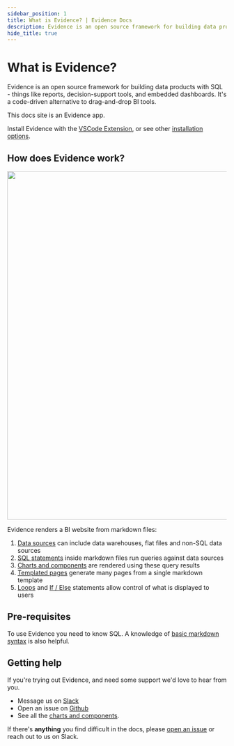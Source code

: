 ```yaml
---
sidebar_position: 1
title: What is Evidence? | Evidence Docs
description: Evidence is an open source framework for building data products with SQL - things like reports, decision-support tools, and customer-facing/embedded reporting. It's a code-driven alternative to drag-and-drop BI tools.
hide_title: true
---
```


# What is Evidence?

Evidence is an open source framework for building data products with SQL - things like reports, decision-support tools, and embedded dashboards. It's a code-driven alternative to drag-and-drop BI tools.

This docs site is an Evidence app.

Install Evidence with the [VSCode Extension](vscode:extension/Evidence.evidence-vscode), or see other [installation options](/install-evidence).

## How does Evidence work?

<img src='/img/how-it-works.png' width="800px"/>

Evidence renders a BI website from markdown files:

1. [Data sources](/core-concepts/data-sources) can include data warehouses, flat files and non-SQL data sources
1. [SQL statements](/core-concepts/queries) inside markdown files run queries against data sources
1. [Charts and components](/core-concepts/components) are rendered using these query results
1. [Templated pages](/core-concepts/templated-pages) generate many pages from a single markdown template
1. [Loops](/core-concepts/loops) and [If / Else](/core-concepts/if-else) statements allow control of what is displayed to users

## Pre-requisites

To use Evidence you need to know SQL. A knowledge of [basic markdown syntax](/reference/markdown) is also helpful.

## Getting help

If you're trying out Evidence, and need some support we'd love to hear from you.

- Message us on <a href='https://slack.evidence.dev' target="_blank">Slack</a>
- Open an issue on <a href='https://github.com/evidence-dev/evidence' target="_blank">Github</a>
- See all the <a href="/components/all-components" target="_blank">charts and components</a>.

If there's **anything** you find difficult in the docs, please [open an issue](https://github.com/evidence-dev/evidence/issues/new/choose) or reach out to us on Slack.
